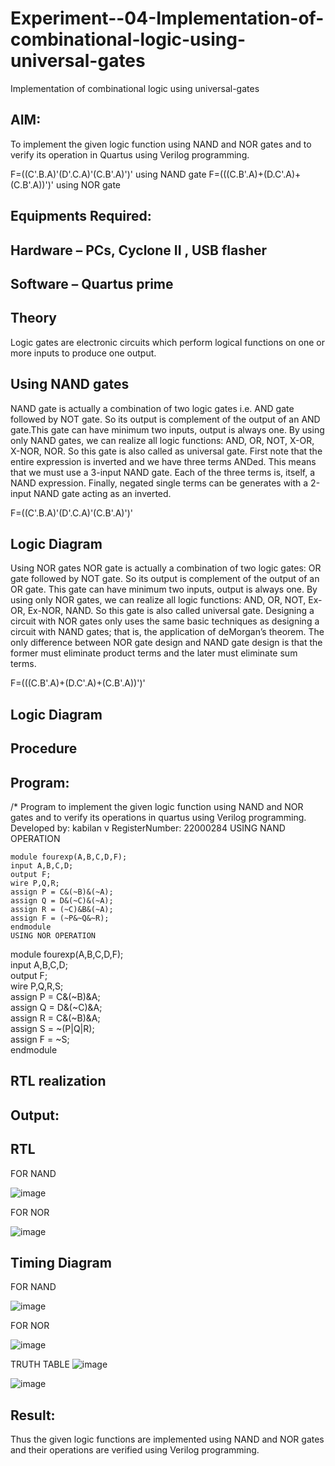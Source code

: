 # Experiment--04-Implementation-of-combinational-logic-using-universal-gates
Implementation of combinational logic using universal-gates
 
## AIM:
To implement the given logic function using NAND and NOR gates and to verify its operation in Quartus using Verilog programming.

F=((C'.B.A)'(D'.C.A)'(C.B'.A)')' using NAND gate
F=(((C.B'.A)+(D.C'.A)+(C.B'.A))')' using NOR gate
## Equipments Required:
## Hardware – PCs, Cyclone II , USB flasher
## Software – Quartus prime


## Theory
Logic gates are electronic circuits which perform logical functions on one or more inputs to produce one output. 

## Using NAND gates
NAND gate is actually a combination of two logic gates i.e. AND gate followed by NOT gate. So its output is complement of the output of an AND gate.This gate can have minimum two inputs, output is always one. By using only NAND gates, we can realize all logic functions: AND, OR, NOT, X-OR, X-NOR, NOR. So this gate is also called as universal gate. First note that the entire expression is inverted and we have three terms ANDed. This means that we must use a 3-input NAND gate. Each of the three terms is, itself, a NAND expression. Finally, negated single terms can be generates with a 2-input NAND gate acting as an inverted.

F=((C'.B.A)'(D'.C.A)'(C.B'.A)')'

## Logic Diagram

Using NOR gates
NOR gate is actually a combination of two logic gates: OR gate followed by NOT gate. So its output is complement of the output of an OR gate. This gate can have minimum two inputs, output is always one. By using only NOR gates, we can realize all logic functions: AND, OR, NOT, Ex-OR, Ex-NOR, NAND. So this gate is also called universal gate. Designing a circuit with NOR gates only uses the same basic techniques as designing a circuit with NAND gates; that is, the application of deMorgan’s theorem. The only difference between NOR gate design and NAND gate design is that the former must eliminate product terms and the later must eliminate sum terms.

F=(((C.B'.A)+(D.C'.A)+(C.B'.A))')'

## Logic Diagram
## Procedure
## Program:
/*
Program to implement the given logic function using NAND and NOR gates and to verify its operations in quartus using Verilog programming.
Developed by: kabilan v
RegisterNumber:  22000284
USING NAND OPERATION
```
module fourexp(A,B,C,D,F);  
input A,B,C,D;  
output F;  
wire P,Q,R;  
assign P = C&(~B)&(~A);  
assign Q = D&(~C)&(~A);  
assign R = (~C)&B&(~A);  
assign F = (~P&~Q&~R);  
endmodule  
USING NOR OPERATION
```
module fourexp(A,B,C,D,F);  
input A,B,C,D;  
output F;  
wire P,Q,R,S;  
assign P = C&(~B)&A;  
assign Q = D&(~C)&A;  
assign R = C&(~B)&A;  
assign S = ~(P|Q|R);  
assign F = ~S;  
endmodule  
## RTL realization

## Output:
## RTL
FOR NAND

![image](https://user-images.githubusercontent.com/123469171/214349083-bd25d204-a21f-4a53-8c1a-37ba7aa27de8.png)

FOR NOR

![image](https://user-images.githubusercontent.com/123469171/214349243-7f9b2176-be27-4f1a-b4bd-4254352103c4.png)


## Timing Diagram
FOR NAND

![image](https://user-images.githubusercontent.com/123469171/214349322-498073ca-4555-4e92-baed-17aec164ed13.png)

FOR NOR

![image](https://user-images.githubusercontent.com/123469171/214349444-0cc48ec5-8256-4565-b559-9d8ef2ab135f.png)

TRUTH TABLE
![image](https://user-images.githubusercontent.com/123469171/214349713-2b910378-3985-405f-ae0c-eb56fa6ac2ca.png)

![image](https://user-images.githubusercontent.com/123469171/214349777-ebd0bf58-eb86-447c-a046-f3211e7ef8ff.png)


## Result:
Thus the given logic functions are implemented using NAND and NOR gates and their operations are verified using Verilog programming.
